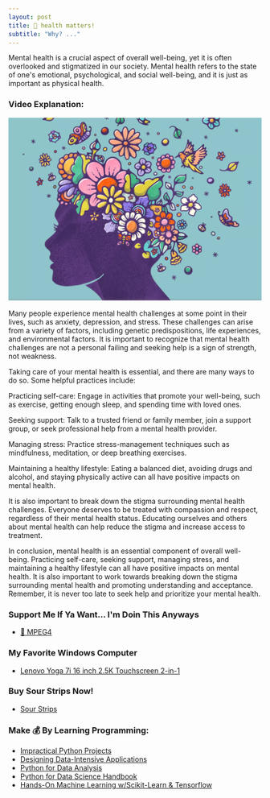 ```yaml
---
layout: post
title: 🧠 health matters! 
subtitle: "Why? ..."
---
```


Mental health is a crucial aspect of overall well-being, yet it is often overlooked and stigmatized in our society. Mental health refers to the state of one's emotional, psychological, and social well-being, and it is just as important as physical health.

### Video Explanation:

[![IMAGE_ALT](../img/mental_health.png)](https://youtube.com/shorts/FXzPKRH3SKA?feature=share)

Many people experience mental health challenges at some point in their lives, such as anxiety, depression, and stress. These challenges can arise from a variety of factors, including genetic predispositions, life experiences, and environmental factors. It is important to recognize that mental health challenges are not a personal failing and seeking help is a sign of strength, not weakness.

Taking care of your mental health is essential, and there are many ways to do so. Some helpful practices include:

Practicing self-care: Engage in activities that promote your well-being, such as exercise, getting enough sleep, and spending time with loved ones.

Seeking support: Talk to a trusted friend or family member, join a support group, or seek professional help from a mental health provider.

Managing stress: Practice stress-management techniques such as mindfulness, meditation, or deep breathing exercises.

Maintaining a healthy lifestyle: Eating a balanced diet, avoiding drugs and alcohol, and staying physically active can all have positive impacts on mental health.

It is also important to break down the stigma surrounding mental health challenges. Everyone deserves to be treated with compassion and respect, regardless of their mental health status. Educating ourselves and others about mental health can help reduce the stigma and increase access to treatment.

In conclusion, mental health is an essential component of overall well-being. Practicing self-care, seeking support, managing stress, and maintaining a healthy lifestyle can all have positive impacts on mental health. It is also important to work towards breaking down the stigma surrounding mental health and promoting understanding and acceptance. Remember, it is never too late to seek help and prioritize your mental health.

### Support Me If Ya Want... I'm Doin This Anyways

- [💯 MPEG4](https://www.buymeacoffee.com/kadad1312d)

### My Favorite Windows Computer

- [Lenovo Yoga 7i 16 inch 2.5K Touchscreen 2-in-1](https://amzn.to/41CfSfY)

### Buy Sour Strips Now!

- [Sour Strips](https://amzn.to/3EDWUM7)

### Make 💰 By Learning Programming:

- [Impractical Python Projects](https://amzn.to/3JpCpWH)
- [Designing Data-Intensive Applications](https://amzn.to/3Hgh5Sj)
- [Python for Data Analysis](https://amzn.to/3D0C8pl)
- [Python for Data Science Handbook](https://amzn.to/3XnZ1ez)
- [Hands-On Machine Learning w/Scikit-Learn & Tensorflow](https://amzn.to/3QTWoyt)

<br>